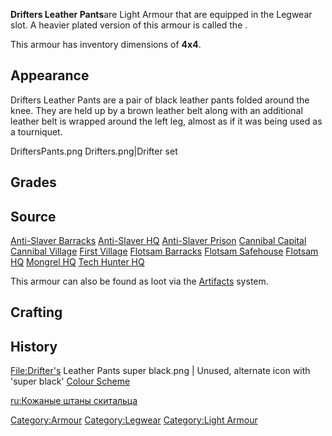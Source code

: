 **Drifters Leather Pants**are Light Armour that are equipped in the
Legwear slot. A heavier plated version of this armour is called the
[](Plated_Drifter's_Leather_Pants.md).

This armour has inventory dimensions of **4x4**.

## Appearance

Drifters Leather Pants are a pair of black leather pants folded around
the knee. They are held up by a brown leather belt along with an
additional leather belt is wrapped around the left leg, almost as if it
was being used as a tourniquet.

DriftersPants.png Drifters.png\|Drifter set

## Grades

## Source

[Anti-Slaver Barracks](Anti-Slaver_Barracks "wikilink")
[Anti-Slaver HQ](Anti-Slaver_HQ.md "wikilink")
[Anti-Slaver Prison](Anti-Slaver_Prison "wikilink")
[Cannibal Capital](Cannibal_Capital.md "wikilink")
[Cannibal Village](Cannibal_Village.md "wikilink")
[First Village](First_Village.md "wikilink")
[Flotsam Barracks](Flotsam_Barracks "wikilink")
[Flotsam Safehouse](Flotsam_Safehouse.md "wikilink")
[Flotsam HQ](Flotsam_HQ "wikilink")
[Mongrel HQ](Mongrel_HQ.md "wikilink")
[Tech Hunter HQ](Tech_Hunter_HQ "wikilink")

This armour can also be found as loot via the
[Artifacts](Artifacts.md "wikilink") system.

## Crafting



## History

<File:Drifter's> Leather Pants super black.png \| Unused, alternate icon
with 'super black' [Colour Scheme](Colour_Scheme.md "wikilink")

[ru:Кожаные штаны скитальца](ru:Кожаные_штаны_скитальца "wikilink")

[Category:Armour](Category:Armour "wikilink")
[Category:Legwear](Category:Legwear "wikilink") [Category:Light
Armour](Category:Light_Armour "wikilink")